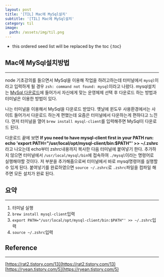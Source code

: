 ```yaml
---
layout: post
title: '[TIL] Mac에 MySql설치'
subtitle: '[TIL] Mac에 MySql설치'
category: til
image:
  path: /assets/img/til.png
---
```


<!-- prettier-ignore -->
* this ordered seed list will be replaced by the toc 
{:toc}

## Mac에 MySql설치방법

---

node 기초강의를 들으면서 MySql을 이용해 작업을 하려고하는데 터미널에서 `mysql`이라고 입력하게 될 경우 `zsh: command not found: mysql`이라고 나왔다. mysql설치는 [MySql 다운로드](https://dev.mysql.com/downloads/mysql/)에 들어가서 자신에게 맞는 운영체제 선택 후 다운로드 하는 방법과 터미널은 이용한 방법이 있다.

나는 터미널을 이용해서 MySql을 다운로드 받았다. 옛날에 윈도우 사용환경에서는 사이트 들어가서 다운로드 하는게 편했는데 요즘은 터미널에서 다운하는게 편하다고 느낀다. 먼저 터미널을 열어 `brew install mysql-client`를 입력해주면 MySql이 다운로드 된다.

다운로드 끝에 보면 **If you need to have mysql-client first in your PATH run: echo 'export PATH="/usr/local/opt/mysql-client/bin:$PATH"' >> ~/.zshrc** 라고 나오는데 echo부터 zshrc내용까지 복사한 다음 터미널에 붙여넣기 한다. 추가하지 않으면 터미널에서 `/usr/local/mysql/bin`에 접속하여 `./mysql`이라는 명령어로 실행해야할 것이다. 저 부분을 추가해줌으로써 터미널에서 바로 mysql명령어를 실행할 수 있게 된다. 붙여넣기를 완료하였으면 `source ~/.zshrc`로 `.zshrc`파일을 컴파일 해주면 모든 설치가 완료 된다.

## 요약

---

1. 터미널 실행
2. `brew install mysql-client`입력
3. `export PATH="/usr/local/opt/mysql-client/bin:$PATH"' >> ~/.zshrc`입력
4. `source ~/.zshrc`입력

## Reference

---

[https://rat2.tistory.com/13](https://rat2.tistory.com/13)  
[https://ryean.tistory.com/5](https://ryean.tistory.com/5)
